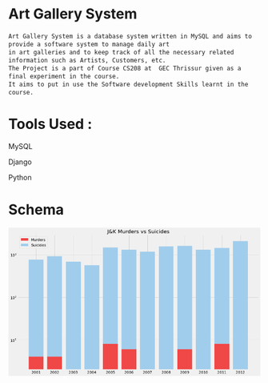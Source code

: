 # Art Gallery System 
    Art Gallery System is a database system written in MySQL and aims to provide a software system to manage daily art 
    in art galleries and to keep track of all the necessary related information such as Artists, Customers, etc.
    The Project is a part of Course CS208 at  GEC Thrissur given as a final experiment in the course. 
    It aims to put in use the Software development Skills learnt in the course.
    
# Tools Used :
MySQL

Django

Python

# Schema
![JK Suicides vs Murders ](https://github.com/abrarwali/Analysis-of-Suicide-and-Murder-Rates-in-J-K/blob/master/Jk_Murders_Suicides.png)

    
